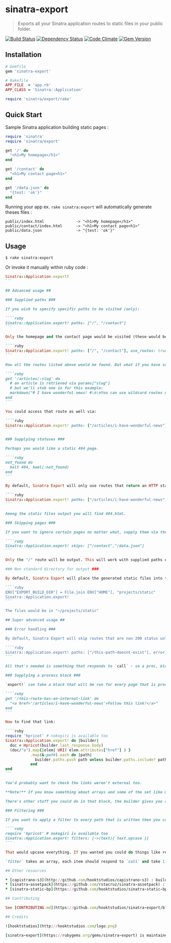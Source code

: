 # sinatra-export

> Exports all your Sinatra application routes to static files in your public folder.

[![Build Status](https://travis-ci.org/hooktstudios/sinatra-export.png?branch=master)](https://travis-ci.org/hooktstudios/sinatra-export)
[![Dependency Status](https://gemnasium.com/hooktstudios/sinatra-export.png)](https://gemnasium.com/hooktstudios/sinatra-export)
[![Code Climate](https://codeclimate.com/github/hooktstudios/sinatra-export.png)](https://codeclimate.com/github/hooktstudios/sinatra-export)
[![Gem Version](https://badge.fury.io/rb/sinatra-export.png)](https://rubygems.org/gems/sinatra-export)

## Installation

```ruby
# Gemfile
gem 'sinatra-export'
```

```ruby
# Rakefile
APP_FILE  = 'app.rb'
APP_CLASS = 'Sinatra::Application'

require 'sinatra/export/rake'
```

## Quick Start

Sample Sinatra application building static pages :

```ruby
require 'sinatra'
require 'sinatra/export'

get '/' do
  "<h1>My homepage</h1>"
end

get '/contact' do
  "<h1>My contact page<h1>"
end

get '/data.json' do
  "{test: 'ok'}"
end
```

Running your app ex. `rake sinatra:export` will automatically generate theses files :

    public/index.html              -> "<h1>My homepage</h1>"
    public/contact/index.html      -> "<h1>My contact page<h1>"
    public/data.json               -> "{test: 'ok'}"

## Usage

    $ rake sinatra:export

Or invoke it manually within ruby code :

````ruby
Sinatra::Application.export!
```

## Advanced usage ##

### Supplied paths ###

If you wish to specify specific paths to be visited (only):

````ruby
Sinatra::Application.export! paths: ["/", "/contact"]
```

Only the homepage and the contact page would be visited (these would be visited anyway, but lets start off simple!) If you wanted the paths you specify *and* any paths that Sinatra::AdvancedRoutes can find then you could use:

````ruby
Sinatra::Application.export! paths: ["/", "/contact"], use_routes: true
```

Now all the routes listed above would be found. But what if you have some routes with wildcards or named captures?

````ruby
get '/articles/:slug' do
  # an article is retrieved via params["slug"]
  # but we'll stub one in for this example:
  markdown("# I have wonderful news! #\n\nYou can use wildcard routes now.\n")
end
```

You could access that route as well via:

````ruby
Sinatra::Application.export! paths: ["/articles/i-have-wonderful-news"], use_routes: true
```

### Supplying statuses ###

Perhaps you would like a static 404 page.

````ruby
not_found do
  halt 404, haml(:not_found)
end
```

By default, Sinatra Export will only use routes that return an HTTP status code of 200. If you want non 200 pages then supply the path with the expected status in an array, for example:

````ruby
Sinatra::Application.export! paths: ["/articles/i-have-wonderful-news",["/404.html",400]], use_routes: true
```

Among the static files output you will find 404.html.

### Skipping pages ###

If you want to ignore certain pages no matter what, supply them via the `skip` keyword in a list:

````ruby
Sinatra::Application.export! skips: ["/contact","/data.json"]
```

Only the "/" route will be output. This will work with supplied paths or routes found via `use_routes`.

### Non standard directory for output ###

By default, Sinatra Export will place the generated static files into the Sinatra app's public folder. If you want to put them somewhere else then you can use the `EXPORT_BUILD_DIR` environment variable. For example:

````ruby
ENV["EXPORT_BUILD_DIR"] = File.join ENV["HOME"], "projects/static"
Sinatra::Application.export!
```

The files would be in "~/projects/static"

## Super advanced usage ##

### Error handling ###

By default, Sinatra Export will skip routes that are non 200 status unless you supply the expected status for a page. When it hits an unexpected status it will output an error in red text to the terminal and continue processing. If you want to change this, you can supply your own error handler. For example, to stop processing when you hit an unexpected status code:

````ruby
Sinatra::Application.export! paths: ["/this-path-doesnt-exist"], error_handler: ->(desc){ fail "Didn't expect that! #{desc}" }
```

All that's needed is something that responds to `call` - so a proc, block or lambda - that takes 1 argument, a description string of the error.

### Supplying a process block ###

`export!` can take a block that will be run for every page that is processed. Inside the block, and instance of the `Builder` class (the one that does all the work, see the API docs for more) will be accessible. For example, let's add a path during the processing:

````ruby
get '/this-route-has-an-internal-link' do
  "<a href='/articles/i-have-wonderful-news'>Follow this link!</a>"
end
```

Now to find that link:

````ruby
require 'hpricot' # nokogiri is available too
Sinatra::Application.export! do |builder|
  doc = Hpricot(builder.last_response.body)
  (doc/"a").map{|elem| URI( elem.attributes["href"] ) }
           .map(&:path).each do |path|
             builder.paths.push path unless builder.paths.include? path
           end
end
```

You'd probably want to check the links weren't external too.

**Note!** If you know something about arrays and some of the set like methods available then you'll think that the last block given to each could've been made shorter by using `|=` instead of `push` with `unless`. Be warned that under the hood the Builder is using an Enumerator to check each of the `paths`, and by using `|=` the paths will somehow become disassociated with the enumerator and your work will be in vain!

There's other stuff you could do in that block, the builder gives you access to `paths`, `skips` (both read/write); `visited` (a list of the paths visited so far), `errored` (a list of the paths that have called the error handler), the `last_path` (which inside the block will be the current path) and the `last_response`, so you can access things like the `last_response.status` and `last_response.body`.

### Filtering ###

If you want to apply a filter to every path that is written then you can supply those via the `filters` keyword:

````ruby
require 'hpricot' # nokogiri is available too
Sinatra::Application.export! filters: [->(text){ text.upcase }]
```

That would upcase everything. If you wanted you could do things like remove mentions of "localhost" or whatever.

`filter` takes an array, each item should respond to `call` and take 1 argument, the text to be filtered. Each filter will be applied in the order of the array.

## Other resources

* [capistrano-s3](http://github.com/hooktstudios/capistrano-s3) : build and deploy a static website to Amazon S3
* [sinatra-assetpack](https://github.com/rstacruz/sinatra-assetpack) : package your assets transparently in Sinatra
* [sinatra-static-bp](https://github.com/hooktstudios/sinatra-static-bp) : boilerplate to setup complete static website

## Contributing

See [CONTRIBUTING.md](https://github.com/hooktstudios/sinatra-export/blob/master/CONTRIBUTING.md) for more details on contributing and running test.

## Credits

![hooktstudios](http://hooktstudios.com/logo.png)

[sinatra-export](https://rubygems.org/gems/sinatra-export) is maintained and funded by [hooktstudios](https://github.com/hooktstudios)
